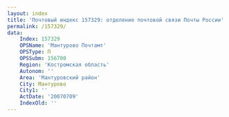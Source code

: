 ```yaml
---
layout: index
title: 'Почтовый индекс 157329: отделение почтовой связи Почты России'
permalink: /157329/
data:
    Index: 157329
    OPSName: 'Мантурово Почтамт'
    OPSType: П
    OPSSubm: 156700
    Region: 'Костромская область'
    Autonom: ''
    Area: 'Мантуровский район'
    City: Мантурово
    City1: ''
    ActDate: '20070709'
    IndexOld: ''
---
```

